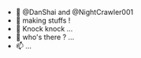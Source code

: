 - 👋 @DanShai and @NightCrawler001
- 👀 making stuffs ! 
- 🌱 Knock knock ...
- 💞️ who's there ? ...
- 📫 ...

<!--
**DanShai/DanShai** is a ✨ _special_ ✨ repository because its `README.md` (this file) appears on your GitHub profile.

Here are some ideas to get you started:

- 🔭 I’m currently working on ...
- 🌱 I’m currently learning ...
- 👯 I’m looking to collaborate on ...
- 🤔 I’m looking for help with ...
- 💬 Ask me about ...
- 📫 How to reach me: ...
- 😄 Pronouns: ...
- ⚡ Fun fact: ...
-->
